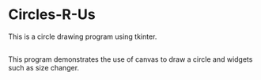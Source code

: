 # Circles-R-Us
This is a circle drawing program using tkinter.

##
This program demonstrates the use of canvas to draw a circle and widgets such as size changer.
